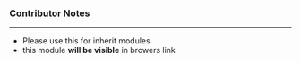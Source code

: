 ### Contributor Notes
---
- Please use this for inherit modules
- this module **will be visible** in browers link